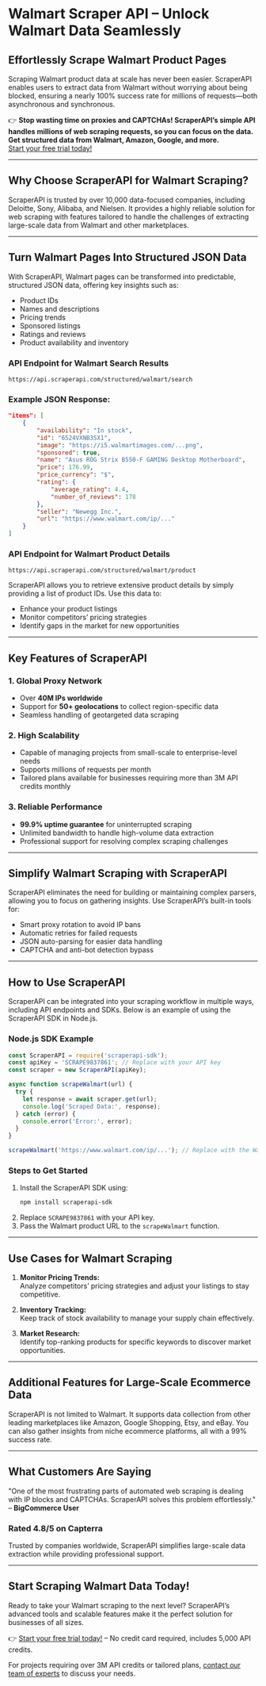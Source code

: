 
# Walmart Scraper API – Unlock Walmart Data Seamlessly

## Effortlessly Scrape Walmart Product Pages

Scraping Walmart product data at scale has never been easier. ScraperAPI enables users to extract data from Walmart without worrying about being blocked, ensuring a nearly 100% success rate for millions of requests—both asynchronous and synchronous.

👉 **Stop wasting time on proxies and CAPTCHAs! ScraperAPI’s simple API handles millions of web scraping requests, so you can focus on the data. Get structured data from Walmart, Amazon, Google, and more.**  
[Start your free trial today!](https://bit.ly/Scraperapi)

---

## Why Choose ScraperAPI for Walmart Scraping?

ScraperAPI is trusted by over 10,000 data-focused companies, including Deloitte, Sony, Alibaba, and Nielsen. It provides a highly reliable solution for web scraping with features tailored to handle the challenges of extracting large-scale data from Walmart and other marketplaces.

---

## Turn Walmart Pages Into Structured JSON Data

With ScraperAPI, Walmart pages can be transformed into predictable, structured JSON data, offering key insights such as:
- Product IDs
- Names and descriptions
- Pricing trends
- Sponsored listings
- Ratings and reviews
- Product availability and inventory

### **API Endpoint for Walmart Search Results**
```plaintext
https://api.scraperapi.com/structured/walmart/search
```

### Example JSON Response:
```json
"items": [
    {
        "availability": "In stock",
        "id": "6524VXNB3SX1",
        "image": "https://i5.walmartimages.com/...png",
        "sponsored": true,
        "name": "Asus ROG Strix B550-F GAMING Desktop Motherboard",
        "price": 176.99,
        "price_currency": "$",
        "rating": {
            "average_rating": 4.4,
            "number_of_reviews": 178
        },
        "seller": "Newegg Inc.",
        "url": "https://www.walmart.com/ip/..."
    }
]
```

### **API Endpoint for Walmart Product Details**
```plaintext
https://api.scraperapi.com/structured/walmart/product
```

ScraperAPI allows you to retrieve extensive product details by simply providing a list of product IDs. Use this data to:
- Enhance your product listings
- Monitor competitors’ pricing strategies
- Identify gaps in the market for new opportunities

---

## Key Features of ScraperAPI

### **1. Global Proxy Network**
- Over **40M IPs worldwide**
- Support for **50+ geolocations** to collect region-specific data
- Seamless handling of geotargeted data scraping

### **2. High Scalability**
- Capable of managing projects from small-scale to enterprise-level needs
- Supports millions of requests per month
- Tailored plans available for businesses requiring more than 3M API credits monthly

### **3. Reliable Performance**
- **99.9% uptime guarantee** for uninterrupted scraping
- Unlimited bandwidth to handle high-volume data extraction
- Professional support for resolving complex scraping challenges

---

## Simplify Walmart Scraping with ScraperAPI

ScraperAPI eliminates the need for building or maintaining complex parsers, allowing you to focus on gathering insights. Use ScraperAPI’s built-in tools for:
- Smart proxy rotation to avoid IP bans
- Automatic retries for failed requests
- JSON auto-parsing for easier data handling
- CAPTCHA and anti-bot detection bypass

---

## How to Use ScraperAPI

ScraperAPI can be integrated into your scraping workflow in multiple ways, including API endpoints and SDKs. Below is an example of using the ScraperAPI SDK in Node.js.

### **Node.js SDK Example**

```javascript
const ScraperAPI = require('scraperapi-sdk');
const apiKey = 'SCRAPE9837861'; // Replace with your API key
const scraper = new ScraperAPI(apiKey);

async function scrapeWalmart(url) {
  try {
    let response = await scraper.get(url);
    console.log('Scraped Data:', response);
  } catch (error) {
    console.error('Error:', error);
  }
}

scrapeWalmart('https://www.walmart.com/ip/...'); // Replace with the Walmart product URL
```

### **Steps to Get Started**
1. Install the ScraperAPI SDK using:
   ```bash
   npm install scraperapi-sdk
   ```
2. Replace `SCRAPE9837861` with your API key.
3. Pass the Walmart product URL to the `scrapeWalmart` function.

---

## Use Cases for Walmart Scraping

1. **Monitor Pricing Trends:**  
   Analyze competitors’ pricing strategies and adjust your listings to stay competitive.

2. **Inventory Tracking:**  
   Keep track of stock availability to manage your supply chain effectively.

3. **Market Research:**  
   Identify top-ranking products for specific keywords to discover market opportunities.

---

## Additional Features for Large-Scale Ecommerce Data

ScraperAPI is not limited to Walmart. It supports data collection from other leading marketplaces like Amazon, Google Shopping, Etsy, and eBay. You can also gather insights from niche ecommerce platforms, all with a 99% success rate.

---

## What Customers Are Saying

"One of the most frustrating parts of automated web scraping is dealing with IP blocks and CAPTCHAs. ScraperAPI solves this problem effortlessly."  
– **BigCommerce User**

### Rated 4.8/5 on Capterra  
Trusted by companies worldwide, ScraperAPI simplifies large-scale data extraction while providing professional support.

---

## Start Scraping Walmart Data Today!

Ready to take your Walmart scraping to the next level? ScraperAPI’s advanced tools and scalable features make it the perfect solution for businesses of all sizes.

👉 [Start your free trial today!](https://bit.ly/Scraperapi) – No credit card required, includes 5,000 API credits.

For projects requiring over 3M API credits or tailored plans, [contact our team of experts](https://bit.ly/Scraperapi) to discuss your needs.
